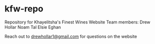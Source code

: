# kfw-repo
 Repository for Khayelitsha's Finest Wines Website
 Team members:
 Drew Hollar
 Noam Tal
 Elsie Eghan

Reach out to drewhollar1@gmail.com for questions on the website

